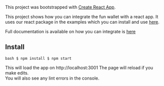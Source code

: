 This project was bootstrapped with [Create React App](https://github.com/facebook/create-react-app).

This project shows how you can integrate the fun wallet with a react app. It uses our react package in the examples which you can install and use [here](https://www.npmjs.com/package/@funfair-tech/wallet-react).

Full documentation is available on how you can integrate is [here](https://funfair-tech.github.io/fun-wallet-docs/guide/web-sdk/installing-sdk.html)

## Install

`bash $ npm install $ npm start `

This will load the app on http://localhost:3001
The page will reload if you make edits.<br />
You will also see any lint errors in the console.
